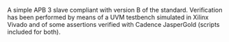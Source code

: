 A simple APB 3 slave compliant with version B of the standard. Verification has been performed by means of a UVM testbench simulated in Xilinx Vivado and of some assertions verified with Cadence JasperGold (scripts included for both).
